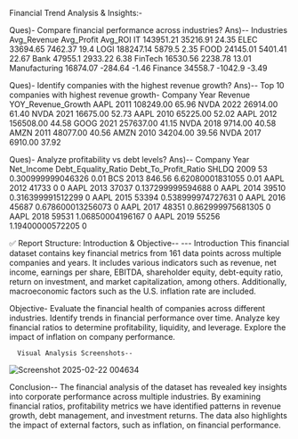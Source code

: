 Financial Trend Analysis & Insights:-

Ques)- Compare financial performance across industries?
Ans)--  Industries       Avg_Revenue          Avg_Profit            Avg_ROI
            IT               143951.21         35216.91               24.35
          ELEC                33694.65         7462.37              	19.4
          LOGI                188247.14         5879.5	              2.35
          FOOD                24145.01          5401.41	              22.67
          Bank                47955.1           2933.22	              6.38
          FinTech             16530.56          2238.78	              13.01
         Manufacturing        16874.07          -284.64	             -1.46
          Finance             34558.7           -1042.9	             -3.49

Ques)- Identify companies with the highest revenue growth?
Ans)-- Top 10 companies with highest revenue growth-
       Company       Year       Revenue           YOY_Revenue_Growth
      AAPL          2011	     108249.00	          65.96
      NVDA          2022	      26914.00	          61.40
      NVDA          2021	      16675.00	          52.73
      AAPL          2010	      65225.00	          52.02
      AAPL          2012	     156508.00	          44.58
      GOOG          2021	     257637.00	          41.15
      NVDA          2018	       9714.00	          40.58
      AMZN          2011	      48077.00	          40.56
      AMZN          2010	      34204.00	          39.56
      NVDA          2017	       6910.00	          37.92

Ques)- Analyze profitability vs debt levels?
Ans)--  Company     Year      Net_Income        Debt_Equality_Ratio       Debt_To_Profit_Ratio
        SHLDQ	      2009	       53	             0.300999999046326	              0.01
        BCS	        2013	      846.56	         6.62080001831055	                0.01
        AAPL	      2012	      41733	                     0	                    0
        AAPL	      2013	      37037	           0.137299999594688	              0
        AAPL	      2014	      39510	           0.316399991512299	              0
        AAPL	      2015	      53394	           0.538999974727631	              0
        AAPL	      2016	      45687	           0.678600013256073	              0
        AAPL	      2017	      48351	           0.862999975681305	              0
        AAPL	      2018	      59531	           1.06850004196167	                0
        AAPL	      2019	      55256	           1.19400000572205	                0


✅ Report Structure:
Introduction & Objective--
--- Introduction
This financial dataset contains key financial metrics from 161 data points across multiple companies and years.
It includes various indicators such as revenue, net income, earnings per share, EBITDA, shareholder equity, debt-equity ratio, 
return on investment, and market capitalization, among others. Additionally, macroeconomic factors such as the U.S. inflation rate are included.

Objective-
Evaluate the financial health of companies across different industries.
Identify trends in financial performance over time.
Analyze key financial ratios to determine profitability, liquidity, and leverage.
Explore the impact of inflation on company performance.

      Visual Analysis Screenshots--
   ![Screenshot 2025-02-22 004634](https://github.com/user-attachments/assets/6bc80fe5-91d6-49d9-87f9-14cf2d009814)





  Conclusion--
The financial analysis of the dataset has revealed key insights into corporate performance across multiple industries. 
By examining financial ratios, profitability metrics we have identified patterns in revenue growth, debt management, and investment returns. 
The data also highlights the impact of external factors, such as inflation, on financial performance.     
          
        
          
      
